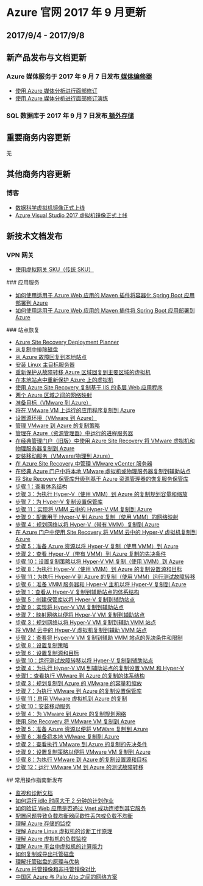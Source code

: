 <properties
	pageTitle="Azure 官网往期更新 9月 | Azure"
    description="Azure 官网往期更新 9月"
    services=""
    documentationCenter=""
    authors=""
    manager=""
    editor=""
    tags=""/>

<tags ms.service="weekly-updates" ms.date="" wacn.date="" wacn.lang="cn"/>

# Azure 官网 2017 年 9 月更新

## 2017/9/4 - 2017/9/8

## 新产品发布与文档更新 

<h3>Azure 媒体服务于 2017 年 9 月 7 日发布<a id="weekly-updates-8-30_media-services" href="/pricing/details/media-services/"> 媒体编修器</a></h3>
<ul>
<li><a id="weekly-updates-9-8_docs-media-services-face-redaction " href="//https://docs.azure.cn/zh-cn/media-services/media-services-face-redaction ">使用 Azure 媒体分析进行面部修订</a></li>
<li><a id="weekly-updates-9-8_docs-media-services-redactor-walkthrough" href="//https://docs.azure.cn/zh-cn/media-services/media-services-redactor-walkthrough">使用 Azure 媒体分析进行面部修订演练</a></li>
</ul>
<h3>SQL 数据库于 2017 年 9 月 7 日发布<a id="weekly-updates-8-30_vpn-gateway" href="/pricing/details/media-services/"> 额外存储</a></h3>

## 重要商务内容更新 

无

## 其他商务内容更新
### 博客
<ul>
<li><a href="/blog/2017/09/08/data-science-vm-images" id="weekly-updates-9-14_blog-data-science-vm-images">数据科学虚拟机镜像正式上线</a></li>
<li><a href="/blog/2017/09/07/visual-studio2017-vm-images" id="weekly-updates-9-14_blog-visual-studio2017-vm-images">Azure Visual Studio 2017 虚拟机镜像正式上线</a></li>
</ul>

## 新技术文档发布

### VPN 网关
<ul>
<li><a id="weekly-updates-9-8_docs-vpn-gateway-about-skus-legacy" href="//docs.azure.cn/zh-cn/vpn-gateway/vpn-gateway-about-skus-legacy">使用虚拟网关 SKU（传统 SKU）</a></li>
</ul>
### 应用服务
<ul>
<li><a id="weekly-updates-9-8_docs-app-service-web-deploy-containerized-spring-boot-app-with-maven-plugin" href="//docs.azure.cn/zh-cn/app-service-web/app-service-web-deploy-containerized-spring-boot-app-with-maven-plugin">如何使用适用于 Azure Web 应用的 Maven 插件将容器化 Spring Boot 应用部署到 Azure</a></li>
<li><a id="weekly-updates-9-8_docs-app-service-web-deploy-spring-boot-app-with-maven-plugin" href="//docs.azure.cn/zh-cn/app-service-web/app-service-web-deploy-spring-boot-app-with-maven-plugin">如何使用适用于 Azure Web 应用的 Maven 插件将 Spring Boot 应用部署到 Azure</a></li>
</ul>
### 站点恢复
<ul>
<li><a id="weekly-updates-9-8_docs-site-recovery-deployment-planner" href="//docs.azure.cn/zh-cn/site-recovery/site-recovery-deployment-planner">Azure Site Recovery Deployment Planner</a></li>
<li><a id="weekly-updates-9-8_docs-site-recovery-exclude-disk" href="//docs.azure.cn/zh-cn/site-recovery/site-recovery-exclude-disk">从复制中排除磁盘</a></li>
<li><a id="weekly-updates-9-8_docs-site-recovery-how-to-failback-azure-to-vmware" href="//docs.azure.cn/zh-cn/site-recovery/site-recovery-how-to-failback-azure-to-vmware">从 Azure 故障回复到本地站点</a></li>
<li><a id="weekly-updates-9-8_docs-site-recovery-how-to-install-linux-master-target" href="//docs.azure.cn/zh-cn/site-recovery/site-recovery-how-to-install-linux-master-target">安装 Linux 主目标服务器</a></li>
<li><a id="weekly-updates-9-8_docs-site-recovery-how-to-reprotect-azure-to-azure" href="//docs.azure.cn/zh-cn/site-recovery/site-recovery-how-to-reprotect-azure-to-azure">重新保护从故障转移 Azure 区域回复到主要区域的虚拟机</a></li>
<li><a id="weekly-updates-9-8_docs-site-recovery-how-to-reprotect" href="//docs.azure.cn/zh-cn/site-recovery/site-recovery-how-to-reprotect">在本地站点中重新保护 Azure 上的虚拟机</a></li>
<li><a id="weekly-updates-9-8_docs-site-recovery-iis" href="//docs.azure.cn/zh-cn/site-recovery/site-recovery-iis">使用 Azure Site Recovery 复制基于 IIS 的多层 Web 应用程序</a></li>
<li><a id="weekly-updates-9-8_docs-site-recovery-network-mapping-azure-to-azure" href="//docs.azure.cn/zh-cn/site-recovery/site-recovery-network-mapping-azure-to-azure">两个 Azure 区域之间的网络映射</a></li>
<li><a id="weekly-updates-9-8_docs-site-recovery-prepare-target-vmware-to-azure" href="//docs.azure.cn/zh-cn/site-recovery/site-recovery-prepare-target-vmware-to-azure">准备目标（VMware 到 Azure）</a></li>
<li><a id="weekly-updates-9-8_docs-site-recovery-replicate-vmware-to-azure" href="//docs.azure.cn/zh-cn/site-recovery/site-recovery-replicate-vmware-to-azure">将在 VMware VM 上运行的应用程序复制到 Azure</a></li>
<li><a id="weekly-updates-9-8_docs-site-recovery-set-up-vmware-to-azure" href="//docs.azure.cn/zh-cn/site-recovery/site-recovery-set-up-vmware-to-azure">设置源环境（VMware 到 Azure）</a></li>
<li><a id="weekly-updates-9-8_docs-site-recovery-setup-replication-settings-vmware" href="//docs.azure.cn/zh-cn/site-recovery/site-recovery-setup-replication-settings-vmware">管理 VMware 到 Azure 的复制策略</a></li>
<li><a id="weekly-updates-9-8_docs-site-recovery-vmware-setup-azure-ps-resource-manager" href="//docs.azure.cn/zh-cn/site-recovery/site-recovery-vmware-setup-azure-ps-resource-manager">管理在 Azure（资源管理器）中运行的进程服务器</a></li>
<li><a id="weekly-updates-9-8_docs-site-recovery-vmware-to-azure-classic-legacy" href="//docs.azure.cn/zh-cn/site-recovery/site-recovery-vmware-to-azure-classic-legacy">在经典管理门户（旧版）中使用 Azure Site Recovery 将 VMware 虚拟机和物理服务器复制到 Azure</a></li>
<li><a id="weekly-updates-9-8_docs-site-recovery-vmware-to-azure-install-mob-svc" href="//docs.azure.cn/zh-cn/site-recovery/site-recovery-vmware-to-azure-install-mob-svc">安装移动服务（VMware/物理到 Azure）</a></li>
<li><a id="weekly-updates-9-8_docs-site-recovery-vmware-to-azure-manage-vCenter" href="//docs.azure.cn/zh-cn/site-recovery/site-recovery-vmware-to-azure-manage-vCenter">在 Azure Site Recovery 中管理 VMware vCenter 服务器</a></li>
<li><a id="weekly-updates-9-8_docs-site-recovery-vmware-to-vmware" href="//docs.azure.cn/zh-cn/site-recovery/site-recovery-vmware-to-vmware">在经典 Azure 门户中将本地 VMware 虚拟机或物理服务器复制到辅助站点</a></li>
<li><a id="weekly-updates-9-8_docs-upgrade-site-recovery-vaults" href="//docs.azure.cn/zh-cn/site-recovery/upgrade-site-recovery-vaults">将 Site Recovery 保管库升级到基于 Azure 资源管理器的恢复服务保管库</a></li>
<li><a id="weekly-updates-9-8_docs-vmm-to-azure-walkthrough-architecture" href="//docs.azure.cn/zh-cn/site-recovery/vmm-to-azure-walkthrough-architecture">步骤 1：查看体系结构</a></li>
<li><a id="weekly-updates-9-8_docs-vmm-to-azure-walkthrough-capacity" href="//docs.azure.cn/zh-cn/site-recovery/vmm-to-azure-walkthrough-capacity">步骤 3：为执行 Hyper-V（使用 VMM）到 Azure 的复制规划容量和缩放</a></li>
<li><a id="weekly-updates-9-8_docs-vmm-to-azure-walkthrough-create-vault" href="//docs.azure.cn/zh-cn/site-recovery/vmm-to-azure-walkthrough-create-vault">步骤 7：为 Hyper-V 复制设置保管库</a></li>
<li><a id="weekly-updates-9-8_docs-vmm-to-azure-walkthrough-enable-replication" href="//docs.azure.cn/zh-cn/site-recovery/vmm-to-azure-walkthrough-enable-replication">步骤 11：实现将 VMM 云中的 Hyper-V VM 复制到 Azure</a></li>
<li><a id="weekly-updates-9-8_docs-vmm-to-azure-walkthrough-network-mapping" href="//docs.azure.cn/zh-cn/site-recovery/vmm-to-azure-walkthrough-network-mapping">步骤 9：配置用于 Hyper-V 到 Azure 复制（使用 VMM）的网络映射</a></li>
<li><a id="weekly-updates-9-8_docs-vmm-to-azure-walkthrough-network" href="//docs.azure.cn/zh-cn/site-recovery/vmm-to-azure-walkthrough-network">步骤 4：规划网络以将 Hyper-V（带有 VMM）复制到 Azure</a></li>
<li><a id="weekly-updates-9-8_docs-vmm-to-azure-walkthrough-overview" href="//docs.azure.cn/zh-cn/site-recovery/vmm-to-azure-walkthrough-overview">在 Azure 门户中使用 Site Recovery 将 VMM 云中的 Hyper-V 虚拟机复制到 Azure</a></li>
<li><a id="weekly-updates-9-8_docs-vmm-to-azure-walkthrough-prepare-azure" href="//docs.azure.cn/zh-cn/site-recovery/vmm-to-azure-walkthrough-prepare-azure">步骤 5：准备 Azure 资源以将 Hyper-V 复制（使用 VMM）到 Azure</a></li>
<li><a id="weekly-updates-9-8_docs-vmm-to-azure-walkthrough-prerequisites" href="//docs.azure.cn/zh-cn/site-recovery/vmm-to-azure-walkthrough-prerequisites">步骤 2：查看 Hyper-V（带有 VMM）到 Azure 复制的先决条件</a></li>
<li><a id="weekly-updates-9-8_docs-vmm-to-azure-walkthrough-replication" href="//docs.azure.cn/zh-cn/site-recovery/vmm-to-azure-walkthrough-replication">步骤 10：设置复制策略以将 Hyper-V VM 复制（使用 VMM）到 Azure</a></li>
<li><a id="weekly-updates-9-8_docs-vmm-to-azure-walkthrough-source-target" href="//docs.azure.cn/zh-cn/site-recovery/vmm-to-azure-walkthrough-source-target">步骤 8：为执行 Hyper-V（使用 VMM）到 Azure 的复制设置源和目标</a></li>
<li><a id="weekly-updates-9-8_docs-vmm-to-azure-walkthrough-test-failover" href="//docs.azure.cn/zh-cn/site-recovery/vmm-to-azure-walkthrough-test-failover">步骤 11：为执行 Hyper-V 到 Azure 的复制（使用 VMM）运行测试故障转移</a></li>
<li><a id="weekly-updates-9-8_docs-vmm-to-azure-walkthrough-vmm-hyper-v" href="//docs.azure.cn/zh-cn/site-recovery/vmm-to-azure-walkthrough-vmm-hyper-v">步骤 6：准备 VMM 服务器和 Hyper-V 主机以将 Hyper-V 复制到 Azure</a></li>
<li><a id="weekly-updates-9-8_docs-vmm-to-vmm-walkthrough-architecture" href="//docs.azure.cn/zh-cn/site-recovery/vmm-to-vmm-walkthrough-architecture">步骤 1：查看从 Hyper-V 复制到辅助站点的体系结构</a></li>
<li><a id="weekly-updates-9-8_docs-vmm-to-vmm-walkthrough-create-vault" href="//docs.azure.cn/zh-cn/site-recovery/vmm-to-vmm-walkthrough-create-vault">步骤 5：创建保管库以将 Hyper-V 复制到辅助站点</a></li>
<li><a id="weekly-updates-9-8_docs-vmm-to-vmm-walkthrough-enable-replication" href="//docs.azure.cn/zh-cn/site-recovery/vmm-to-vmm-walkthrough-enable-replication">步骤 9：实现将 Hyper-V VM 复制到辅助站点</a></li>
<li><a id="weekly-updates-9-8_docs-vmm-to-vmm-walkthrough-network-mapping" href="//docs.azure.cn/zh-cn/site-recovery/vmm-to-vmm-walkthrough-network-mapping">步骤 7：映射网络以便将 Hyper-V VM 复制到辅助站点</a></li>
<li><a id="weekly-updates-9-8_docs-vmm-to-vmm-walkthrough-network" href="//docs.azure.cn/zh-cn/site-recovery/vmm-to-vmm-walkthrough-network">步骤 3：规划网络以将 Hyper-V VM 复制到辅助 VMM 站点</a></li>
<li><a id="weekly-updates-9-8_docs-vmm-to-vmm-walkthrough-overview" href="//docs.azure.cn/zh-cn/site-recovery/vmm-to-vmm-walkthrough-overview">将 VMM 云中的 Hyper-V 虚拟机复制到辅助 VMM 站点</a></li>
<li><a id="weekly-updates-9-8_docs-vmm-to-vmm-walkthrough-prerequisites" href="//docs.azure.cn/zh-cn/site-recovery/vmm-to-vmm-walkthrough-prerequisites">步骤 2：查看将 Hyper-V VM 复制到辅助 VMM 站点的先决条件和限制</a></li>
<li><a id="weekly-updates-9-8_docs-vmm-to-vmm-walkthrough-replication" href="//docs.azure.cn/zh-cn/site-recovery/vmm-to-vmm-walkthrough-replication">步骤 8：设置复制策略</a></li>
<li><a id="weekly-updates-9-8_docs-vmm-to-vmm-walkthrough-source-target" href="//docs.azure.cn/zh-cn/site-recovery/vmm-to-vmm-walkthrough-source-target">步骤 6：设置复制源和目标</a></li>
<li><a id="weekly-updates-9-8_docs-vmm-to-vmm-walkthrough-test-failover" href="//docs.azure.cn/zh-cn/site-recovery/vmm-to-vmm-walkthrough-test-failover">步骤 10：运行测试故障转移以将 Hyper-V 复制到辅助站点</a></li>
<li><a id="weekly-updates-9-8_docs-vmm-to-vmm-walkthrough-vmm-hyper-v" href="//docs.azure.cn/zh-cn/site-recovery/vmm-to-vmm-walkthrough-vmm-hyper-v">步骤 4：为执行 Hyper-V VM 到辅助站点的复制设置 VMM 和 Hyper-V</a></li>
<li><a id="weekly-updates-9-8_docs-vmware-walkthrough-architecture" href="//docs.azure.cn/zh-cn/site-recovery/vmware-walkthrough-architecture">步骤1：查看执行 VMware 到 Azure 的复制的体系结构</a></li>
<li><a id="weekly-updates-9-8_docs-vmware-walkthrough-capacity" href="//docs.azure.cn/zh-cn/site-recovery/vmware-walkthrough-capacity">步骤 3：规划复制到 Azure 的 VMware 的容量和缩放</a></li>
<li><a id="weekly-updates-9-8_docs-vmware-walkthrough-create-vault" href="//docs.azure.cn/zh-cn/site-recovery/vmware-walkthrough-create-vault">步骤 7：为执行 VMware 到 Azure 的复制设置保管库</a></li>
<li><a id="weekly-updates-9-8_docs-vmware-walkthrough-enable-replication" href="//docs.azure.cn/zh-cn/site-recovery/vmware-walkthrough-enable-replication">步骤 11：启用 VMware 虚拟机到 Azure 的复制</a></li>
<li><a id="weekly-updates-9-8_docs-vmware-walkthrough-install-mobility" href="//docs.azure.cn/zh-cn/site-recovery/vmware-walkthrough-install-mobility">步骤 10：安装移动服务</a></li>
<li><a id="weekly-updates-9-8_docs-vmware-walkthrough-network" href="//docs.azure.cn/zh-cn/site-recovery/vmware-walkthrough-network">步骤 4：为 VMware 到 Azure 的复制规划网络</a></li>
<li><a id="weekly-updates-9-8_docs-vmware-walkthrough-overview" href="//docs.azure.cn/zh-cn/site-recovery/vmware-walkthrough-overview">使用 Site Recovery 将 VMware VM 复制到 Azure</a></li>
<li><a id="weekly-updates-9-8_docs-vmware-walkthrough-prepare-azure" href="//docs.azure.cn/zh-cn/site-recovery/vmware-walkthrough-prepare-azure">步骤 5：准备 Azure 资源以便将 VMWare 复制到 Azure</a></li>
<li><a id="weekly-updates-9-8_docs-vmware-walkthrough-prepare-vmware" href="//docs.azure.cn/zh-cn/site-recovery/vmware-walkthrough-prepare-vmware">步骤 6：准备将本地 VMware 复制到 Azure</a></li>
<li><a id="weekly-updates-9-8_docs-vmware-walkthrough-prerequisites" href="//docs.azure.cn/zh-cn/site-recovery/vmware-walkthrough-prerequisites">步骤 2：查看执行 VMware 到 Azure 的复制的先决条件</a></li>
<li><a id="weekly-updates-9-8_docs-vmware-walkthrough-replication" href="//docs.azure.cn/zh-cn/site-recovery/vmware-walkthrough-replication">步骤 9：设置复制策略以便将 VMware VM 复制到 Azure</a></li>
<li><a id="weekly-updates-9-8_docs-vmware-walkthrough-source-target" href="//docs.azure.cn/zh-cn/site-recovery/vmware-walkthrough-source-target">步骤 8：为执行 VMware 到 Azure 的复制设置源和目标</a></li>
<li><a id="weekly-updates-9-8_docs-vmware-walkthrough-test-failover" href="//docs.azure.cn/zh-cn/site-recovery/vmware-walkthrough-test-failover">步骤 12：运行 VMware VM 到 Azure 的测试故障转移</a></li>
</ul>
## 常用操作指南新发布
<ul>
<li><a id="weekly-updates-9-8_docs-index" href="//docs.azure.cn/zh-cn/articles/monitoring-and-diagnostics/index">监视和诊断文档 </a></li>
<li><a id="weekly-updates-9-8_docs-aog-app-service-web-qa-run-web-jobs-with-idle-time-greater-than-2-minutes" href="//docs.azure.cn/zh-cn/articles/app-service-web/aog-app-service-web-qa-run-web-jobs-with-idle-time-greater-than-2-minutes">如何运行 idle 时间大于 2 分钟的计划作业</a></li>
<li><a id="weekly-updates-9-8_docs-aog-app-service-web-qa-verify-connection-with-other-services-via-vnet" href="//docs.azure.cn/zh-cn/articles/app-service-web/aog-app-service-web-qa-verify-connection-with-other-services-via-vnet">如何验证 Web 应用是否通过 Vnet 成功连接到其它服务</a></li>
<li><a id="weekly-updates-9-8_docs-aog-load-balancer-qa-packet-loss-or-no-response" href="//docs.azure.cn/zh-cn/articles/load-balancer/aog-load-balancer-qa-packet-loss-or-no-response">配置问题导致负载均衡器间歇性丢包或负载不均衡</a></li>
<li><a id="weekly-updates-9-8_docs-aog-monitoring-and-diagnostics-storage-understanding" href="//docs.azure.cn/zh-cn/articles/monitoring-and-diagnostics/aog-monitoring-and-diagnostics-storage-understanding">理解 Azure 存储的监控</a></li>
<li><a id="weekly-updates-9-8_docs-aog-monitoring-and-diagnostics-virtual-machines-linux-operating-principle-understanding" href="//docs.azure.cn/zh-cn/articles/monitoring-and-diagnostics/aog-monitoring-and-diagnostics-virtual-machines-linux-operating-principle-understanding">理解 Azure Linux 虚拟机的诊断工作原理</a></li>
<li><a id="weekly-updates-9-8_docs-aog-monitoring-and-diagnostics-virtual-machines-load-monitoring-understanding" href="//docs.azure.cn/zh-cn/articles/monitoring-and-diagnostics/aog-monitoring-and-diagnostics-virtual-machines-load-monitoring-understanding">理解 Azure 虚拟机的负载监控</a></li>
<li><a id="weekly-updates-9-8_docs-aog-virtual-machines-compute-performance-understanding" href="//docs.azure.cn/zh-cn/articles/virtual-machines/aog-virtual-machines-compute-performance-understanding">理解 Azure 平台中虚拟机的计算能力</a></li>
<li><a id="weekly-updates-9-8_docs-aog-virtual-machines-howto-export-managed-disks" href="//docs.azure.cn/zh-cn/articles/virtual-machines/aog-virtual-machines-howto-export-managed-disks">如何复制或导出托管磁盘</a></li>
<li><a id="weekly-updates-9-8_docs-aog-virtual-machines-managed-disks-principles-and-advantages-understanding" href="//docs.azure.cn/zh-cn/articles/virtual-machines/aog-virtual-machines-managed-disks-principles-and-advantages-understanding">理解托管磁盘的原理与优势</a></li>
<li><a id="weekly-updates-9-8_docs-aog-virtual-machines-managed-image-and-unmanaged-image-diff" href="//docs.azure.cn/zh-cn/articles/virtual-machines/aog-virtual-machines-managed-image-and-unmanaged-image-diff">Azure 托管镜像和非托管镜像对比</a></li>
<li><a id="weekly-updates-9-8_docs-aog-virtual-network-connect-with-palo-alto-guidance" href="//docs.azure.cn/zh-cn/articles/virtual-network/aog-virtual-network-connect-with-palo-alto-guidance">中国区 Azure 与 Palo Alto 之间的网络方案</a></li>
</ul>